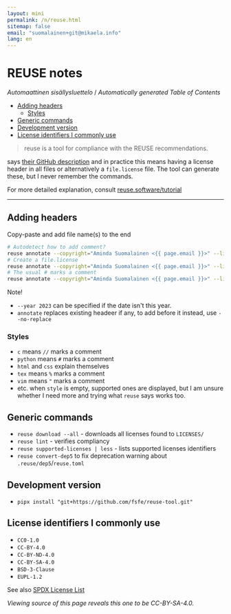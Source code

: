 ```yaml
---
layout: mini
permalink: /n/reuse.html
sitemap: false
email: "suomalainen+git@mikaela.info"
lang: en
---
```


<!--
SPDX-FileCopyrightText: 2023 Free Software Foundation Europe e.V.
SPDX-FileCopyrightText: 2023 Aminda Suomalainen <suomalainen+git@mikaela.info>

SPDX-License-Identifier: CC-BY-SA-4.0
-->

# REUSE notes

<!-- editorconfig-checker-disable -->
<!-- prettier-ignore-start -->

<!-- START doctoc generated TOC please keep comment here to allow auto update -->
<!-- DON'T EDIT THIS SECTION, INSTEAD RE-RUN doctoc TO UPDATE -->
<em lang="fi">Automaattinen sisällysluettelo</em> / <em lang="en">Automatically generated Table of Contents</em>

- [Adding headers](#adding-headers)
  - [Styles](#styles)
- [Generic commands](#generic-commands)
- [Development version](#development-version)
- [License identifiers I commonly use](#license-identifiers-i-commonly-use)

<!-- END doctoc generated TOC please keep comment here to allow auto update -->

<!-- prettier-ignore-end -->
<!-- editorconfig-checker-enable -->

> reuse is a tool for compliance with the REUSE recommendations.

says [their GitHub description](https://github.com/fsfe/reuse-tool) and
in practice this means having a license header in all files or alternatively
a `file.license` file. The tool can generate these, but I never remember
the commands.

For more detailed explanation, consult [reuse.software/tutorial](https://reuse.software/tutorial/)

---

## Adding headers

Copy-paste and add file name(s) to the end

```bash
# Autodetect how to add comment?
reuse annotate --copyright="Aminda Suomalainen <{{ page.email }}>" --license="CC0-1.0"
# Create a file.license
reuse annotate --copyright="Aminda Suomalainen <{{ page.email }}>" --license="CC0-1.0" --force-dot-license
# The usual # marks a comment
reuse annotate --copyright="Aminda Suomalainen <{{ page.email }}>" --license="CC0-1.0" --style python
```

Note!

- `--year 2023` can be specified if the date isn't this year.
- `annotate` replaces existing headeer if any, to add before it instead, use
  `--no-replace`

### Styles

- `c` means `//` marks a comment
- `python` means `#` marks a comment
- `html` and `css` explain themselves
- `tex` means `%` marks a comment
- `vim` means `"` marks a comment
- etc. when `style` is empty, supported ones are displayed, but I am unsure
  whether I need more and trying what `reuse` says works too.

## Generic commands

- `reuse download --all` - downloads all licenses found to `LICENSES/`
- `reuse lint` - verifies compliancy
- `reuse supported-licenses | less` - lists supported licenses identifiers
- `reuse convert-dep5` to fix deprecation warning about
  `.reuse/dep5`/`reuse.toml`

## Development version

- `pipx install "git+https://github.com/fsfe/reuse-tool.git"`

## License identifiers I commonly use

- `CC0-1.0`
- `CC-BY-4.0`
- `CC-BY-ND-4.0`
- `CC-BY-SA-4.0`
- `BSD-3-Clause`
- `EUPL-1.2`

See also [SPDX License List](https://spdx.org/licenses/)

_Viewing source of this page reveals this one to be CC-BY-SA-4.0._
